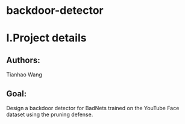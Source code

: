 # backdoor-detector

# I.Project details
## Authors: 
Tianhao Wang

## Goal: 
Design a backdoor detector for BadNets trained on the YouTube Face dataset using the pruning defense.
